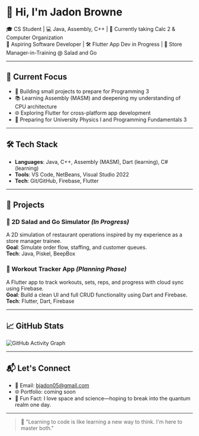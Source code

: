 # 👋 Hi, I'm Jadon Browne

🎓 CS Student | 💻 Java, Assembly, C++ | 🧠 Currently taking Calc 2 & Computer Organization  
📱 Aspiring Software Developer | 🛠️ Flutter App Dev in Progress | 🥗 Store Manager-in-Training @ Salad and Go  

---

## 🧠 Current Focus

- 🔭 Building small projects to prepare for Programming 3  
- 📚 Learning Assembly (MASM) and deepening my understanding of CPU architecture  
- 🌐 Exploring Flutter for cross-platform app development  
- 📐 Preparing for University Physics I and Programming Fundamentals 3  

---

## 🛠️ Tech Stack

- **Languages**: Java, C++, Assembly (MASM), Dart (learning), C# (learning)  
- **Tools**: VS Code, NetBeans, Visual Studio 2022  
- **Tech**: Git/GitHub, Firebase, Flutter  

---

## 📂 Projects

### 🥗 2D Salad and Go Simulator *(In Progress)*  
A 2D simulation of restaurant operations inspired by my experience as a store manager trainee.  
**Goal**: Simulate order flow, staffing, and customer queues.  
**Tech**: Java, Piskel, BeepBox

### 💪 Workout Tracker App *(Planning Phase)*  
A Flutter app to track workouts, sets, reps, and progress with cloud sync using Firebase.  
**Goal**: Build a clean UI and full CRUD functionality using Dart and Firebase.  
**Tech**: Flutter, Dart, Firebase

---

## 📈 GitHub Stats

![GitHub Activity Graph](https://github-readme-activity-graph.vercel.app/graph?username=drogaws&theme=github-light)




---

## 📬 Let's Connect

- 📧 Email: bjadon05@gmail.com  
- 🌐 Portfolio: coming soon  
- 🧠 Fun Fact: I love space and science—hoping to break into the quantum realm one day.

---

> 🚀 "Learning to code is like learning a new way to think. I'm here to master both."
